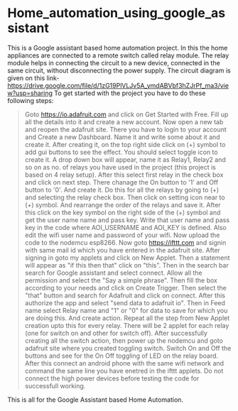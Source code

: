 # Home_automation_using_google_assistant
This is a Google assistant based home automation project. In this the home appliances are connected to a remote switch called relay module.
The relay module helps in connecting the circuit to a new device, connected in the same circuit, without disconnecting the power supply.
The circuit diagram is given on this link- https://drive.google.com/file/d/1zG19PlVLJv5A_ymdABVbf3hZJrPf_ma3/view?usp=sharing
To get started with the project you have to do these following steps:
  >Goto https://io.adafruit.com and click on Get Started with Free.
  >Fill up all the details into it and create a new account.
  >Now open a new tab and reopen the adafruit site. There you have to login to your account and Create a new Dashboard. Name it and write some about it and create it.
  >After creating it, on the top right side click on (+) symbol to add gui buttons to see the effect. You should select toggle icon to create it.
  >A drop down box will appear, name it as Relay1, Relay2 and so on as no. of relays you have used in the project (this project is based on 4 relay setup).
  >After this select first relay in the check box and click on next step. There chanage the On button to '1' and Off button to '0'. And create it.
  >Do this for all the relays by going to (+) and selecting the relay check box.
  >Then click on setting icon near to (+) symbol. And rearrange the order of the relays and save it.
  >After this click on the key symbol on the right side of the (+) symbol and get the user name name and pass key.
  >Write that user name and pass key in the code where AOI_USERNAME and AOI_KEY is defined. Also edit the wifi user name and password of your wifi.
  >Now upload the code to the nodemcu esp8266.
  >Now goto https://ifttt.com and signin with same mail id which you have entered in the adafruit site.
  >After signing in goto my applets and click on New Applet. Then a statement will appear as "if this then that" click on "this".
  >Then in the search bar search for Google assistant and select connect. Allow all the permission and select the "Say a simple phrase".
  >Then fill the box according to your needs and click on Create Trigger. Then select the "that" button and search for Adafruit and click on connect.
  >After this authorize the app and select "send data to adafruit io". Then in Feed name select Relay name and "1" or "0" for data to save for which you are doing this. And create action.
  >Repeat all the step from New Applet creation upto this for every relay. There will be 2 applet for each relay (one for switch on and other for switch off).
  >After successfully creating all the switch action, then power up the nodemcu and goto adafruit site where you created toggling switch.
  >Switch On and Off the buttons and see for the On Off toggling of LED on the relay board. After this connect an android phone with the same wifi network and command the same line you have enetred in the ifttt applets.
  >Do not connect the high power devices before testing the code for successfull working.


This is all for the Google Assistant based Home Automation.
